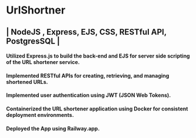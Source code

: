 # UrlShortner 
## | NodeJS , Express, EJS, CSS, RESTful API, PostgresSQL | 
#### Utilized Express.js to build the back-end and EJS for server side scripting of the URL shortener service. 
#### Implemented RESTful APIs for creating, retrieving, and managing shortened URLs. 
#### Implemented user authentication using JWT (JSON Web Tokens). 
#### Containerized the URL shortener application using Docker for consistent deployment environments.
#### Deployed the App using Railway.app.
